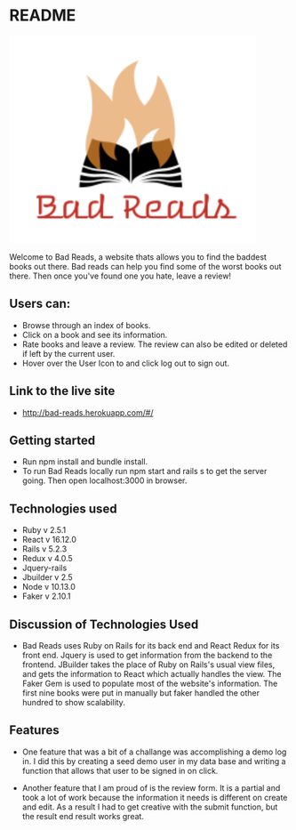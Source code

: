 # README
![alt text](https://github.com/wrightet/full_stack_bad_reads/blob/master/app/assets/images/logo.png "Logo Title Text 1")

Welcome to Bad Reads, a website thats allows you to find the baddest books out there. Bad reads can help you find some of the worst books out there. Then once you've found one you hate, leave a review!

## Users can:

* Browse through an index of books.
* Click on a book and see its information. 
* Rate books and leave a review. The review can also be edited or deleted if left by the current user.
* Hover over the User Icon to and click log out to sign out.

## Link to the live site
* http://bad-reads.herokuapp.com/#/

## Getting started
* Run npm install and bundle install.
* To run Bad Reads locally run npm start and rails s to get the server going. Then open localhost:3000 in browser.

## Technologies used
* Ruby v 2.5.1
* React v 16.12.0
* Rails v 5.2.3
* Redux v 4.0.5
* Jquery-rails
* Jbuilder v 2.5
* Node v 10.13.0
* Faker v 2.10.1

## Discussion of Technologies Used
* Bad Reads uses Ruby on Rails for its back end and React Redux for its front end. Jquery is used to get information from the backend to the frontend. JBuilder takes the place of Ruby on Rails's usual view files, and gets the information to React which actually handles the view. The Faker Gem is used to populate most of the website's information. The first nine books were put in manually but faker handled the other hundred to show scalability.

## Features
 * One feature that was a bit of a challange was accomplishing a demo log in. I did this by creating a seed demo user in my data base and writing a function that allows that user to be signed in on click.
 
 * Another feature that I am proud of is the review form. It is a partial and took a lot of work because the information it needs is different on create and edit. As a result I had to get creative with the submit function, but the result end result works great.
 
 


